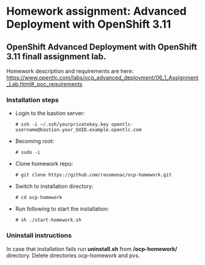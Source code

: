# Homework assignment: Advanced Deployment with OpenShift 3.11

## OpenShift Advanced Deployment with OpenShift 3.11 finall assignment lab.

Homework description and requirements are here:
https://www.opentlc.com/labs/ocp_advanced_deployment/06_1_Assignment_Lab.html#_poc_requirements

### Installation steps


* Login to the bastion server:

  ```
  # ssh -i ~/.ssh/yourprivatekey.key opentlc-username@bastion.your_GUID.example.opentlc.com
  ```

* Becoming root:

  ```
  # sudo -i
  ```

* Clone homework repo:

  ```
  # git clone https://github.com/rasomonac/ocp-homework.git
  ```
  
* Switch to installation directory:

  ```
  # cd ocp-homework
  ```

* Run following to start the installation:

  ```
  # sh ./start-homework.sh
  ```

### Uninstall instructions
  
  In case that installation fails run **uninstall.sh** from **/ocp-homework/** directory.
  Delete directories ocp-homework and pvs.
